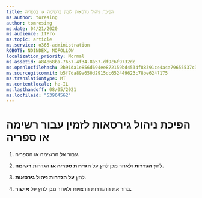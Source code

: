 ```yaml
---
title: הפיכת ניהול גירסאות לזמין ברשימה או בספריה
ms.author: toresing
author: tomresing
ms.date: 04/21/2020
ms.audience: ITPro
ms.topic: article
ms.service: o365-administration
ROBOTS: NOINDEX, NOFOLLOW
localization_priority: Normal
ms.assetid: a84868ba-7657-4f34-8a57-df9c6f9732dc
ms.openlocfilehash: 2b91da1e856d694ee872159bd4534f88391ce4a4a79655537c3c69b1910d9b37
ms.sourcegitcommit: b5f7da89a650d2915dc652449623c78be6247175
ms.translationtype: MT
ms.contentlocale: he-IL
ms.lasthandoff: 08/05/2021
ms.locfileid: "53964562"
---
```

# <a name="enable-versioning-for-a-list-or-library"></a>הפיכת ניהול גירסאות לזמין עבור רשימה או ספריה

1. עבור אל הרשימה או הספריה.
    
2. לחץ **הגדרות** ולאחר מכן לחץ על **הגדרות ספריה או** הגדרות **רשימה.**
    
3. לחץ **על הגדרות ניהול גירסאות**.
    
4. בחר את ההגדרות הרצויות ולאחר מכן לחץ על **אישור.**
    

